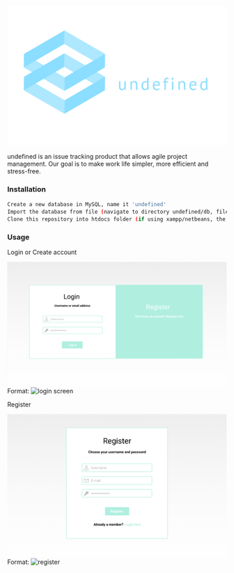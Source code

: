 ![logo_transparent](/public/img/logo_transparent.png)

undefined is an issue tracking product that allows agile project management. Our goal is to make work life simpler, more efficient and stress-free.

### Installation

```bash
Create a new database in MySQL, name it 'undefined'
Import the database from file (navigate to directory undefined/db, file name: undefined.sql)  
Clone this repository into htdocs folder (if using xampp/netbeans, the location is: xampp/htdocs/undefined
```

### Usage

Login or Create account

![Login/Create account](/public/img/login.png)
Format: ![login screen](http://github.com)

Register

![Register](/public/img/register.png)
Format: ![register](http://github.com)